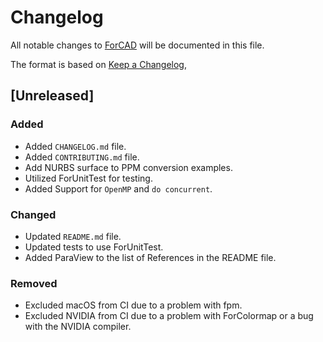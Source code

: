 # Changelog

All notable changes to [ForCAD](https://github.com/gha3mi/forcad) will be documented in this file.

The format is based on [Keep a Changelog](https://keepachangelog.com/en/1.1.0/),

## [Unreleased]

### Added

- Added `CHANGELOG.md` file.
- Added `CONTRIBUTING.md` file.
- Add NURBS surface to PPM conversion examples.
- Utilized ForUnitTest for testing.
- Added Support for `OpenMP` and `do concurrent`.

### Changed

- Updated `README.md` file.
- Updated tests to use ForUnitTest.
- Added ParaView to the list of References in the README file.

### Removed

- Excluded macOS from CI due to a problem with fpm.
- Excluded NVIDIA from CI due to a problem with ForColormap or a bug with the NVIDIA compiler.
